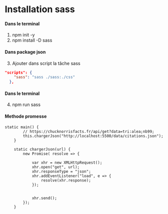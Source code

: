 # Installation sass

#### Dans le terminal

1. npm init -y
2. npm install -D sass

#### Dans package json

3. Ajouter dans script la tâche sass
```json
"scripts": {
    "sass": "sass ./sass:./css"
  },
```

#### Dans le terminal

4. npm run sass

#### Methode promesse

```
static main() {
		// https://chucknorrisfacts.fr/api/get?data=tri:alea;nb99;
		this.chargerJson("http://localhost:5500/data/citations.json");
	}

	static chargerJson(url) {
		new Promise( resolve => {

			var xhr = new XMLHttpRequest();
			xhr.open("get", url);
			xhr.responseType = "json";
			xhr.addEventListener("load", e => {
				resolve(xhr.response);
			});
	
	
			xhr.send();
		});
	}
```
